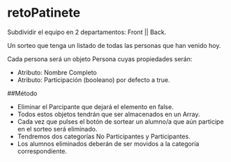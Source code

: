 # retoPatinete

Subdividir el equipo en 2 departamentos: Front || Back.


Un sorteo que tenga un listado de todas las personas que han
venido hoy.


Cada persona será un objeto Persona cuyas
propiedades serán:
- Atributo: Nombre Completo
- Atributo: Participación (booleano) por defecto a true.


##Método

- Eliminar el Parcipante que dejará el elemento en
false.
- Todos estos objetos tendrán que ser almacenados en un Array.
- Cada vez que pulses el botón de sortear un alumno/a que aún participe en el sorteo será eliminado.
- Tendremos dos categorías No Participantes y Participantes.
- Los alumnos eliminados deberán de ser movidos a la categoría correspondiente.
